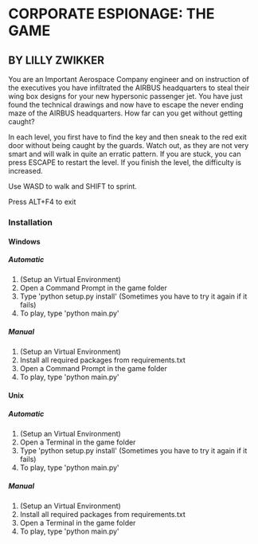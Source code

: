 # CORPORATE ESPIONAGE: THE GAME
## BY LILLY ZWIKKER

You are an Important Aerospace Company engineer and on instruction of the executives you have infiltrated the AIRBUS headquarters to steal their
 wing box designs for your new hypersonic passenger jet. You have just found the technical drawings and now have to escape the never ending maze of
  the AIRBUS headquarters. How far can you get without getting caught?

In each level, you first have to find the key and then sneak to the red exit door without being caught by the guards. Watch out, as they are not
 very smart and will walk in quite an erratic pattern. If you are stuck, you can press ESCAPE to restart the level. If you finish the level, the
  difficulty is increased.

Use WASD to walk and SHIFT to sprint.

Press ALT+F4 to exit

###  Installation

#### Windows

##### Automatic
1. (Setup an Virtual Environment)
2. Open a Command Prompt in the game folder
3. Type 'python setup.py install' (Sometimes you have to try it again if it fails)
4. To play, type 'python main.py'

##### Manual
1. (Setup an Virtual Environment)
2. Install all required packages from requirements.txt
2. Open a Command Prompt in the game folder
3. To play, type 'python main.py'

#### Unix

##### Automatic
1. (Setup an Virtual Environment)
2. Open a Terminal in the game folder
3. Type 'python setup.py install' (Sometimes you have to try it again if it fails)
4. To play, type 'python main.py'

##### Manual
1. (Setup an Virtual Environment)
2. Install all required packages from requirements.txt
3. Open a Terminal in the game folder
4. To play, type 'python main.py'
